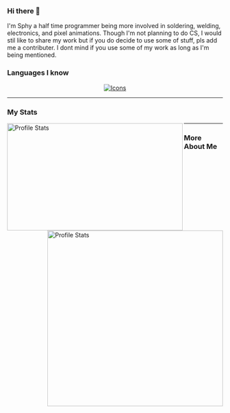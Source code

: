 ### Hi there 👋

<p> I'm Sphy a half time programmer being more involved in soldering, welding, electronics, and pixel animations. Though I'm not planning to do CS, I would stil like to share my work but if you do decide to use some of stuff, pls add me a contributer. I dont mind if you use some of my work as long as I'm being mentioned.</p>


### Languages I know
<div align="center">
  <a href="https://skillicons.dev">
  <img src="https://skillicons.dev/icons?i=java,js,html,css,cpp,py" alt="Icons"/>
  </a>
</div>

---

### My Stats
<div>
  <a>
    <img align="left" src="https://github-readme-stats.vercel.app/api?username=Sphy35&show_icons=true&theme=nightowl" alt="Profile Stats" width=410px height=250px/> 
    <img align="right" src="https://github-readme-stats.vercel.app/api/top-langs/?username=Sphy35&layout=compact&theme=nightowl" alt="Profile Stats" width=410px/>
  </a>
</div>

---

### More About Me
<!--
<div align="bottom">
  <ul>
    <li> Though Im only 17 I have knowledge of Calc 2 math </li>
    <li> I practice classical guitar </li>
    <li> I used to be a math tutor for a college </li>
    <li> Got 25th place in a hackathon in my Freshman Year </li>
    <li> My main three languages are English, Spanish, and German. Though I do now some Latin, French, and russian </li>
  </ul>
</div>
-->
